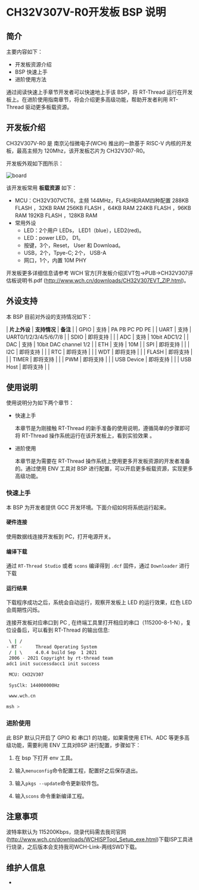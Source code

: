 # CH32V307V-R0开发板 BSP 说明

## 简介

主要内容如下：

- 开发板资源介绍
- BSP 快速上手
- 进阶使用方法

通过阅读快速上手章节开发者可以快速地上手该 BSP，将 RT-Thread 运行在开发板上。在进阶使用指南章节，将会介绍更多高级功能，帮助开发者利用 RT-Thread 驱动更多板载资源。

## 开发板介绍

CH32V307V-R0 是 南京沁恒微电子(WCH) 推出的一款基于 RISC-V 内核的开发板，最高主频为 120Mhz，该开发板芯片为 CH32V307-R0。

开发板外观如下图所示：

![board](figures/board.png)

该开发板常用 **板载资源** 如下：

- MCU：CH32V307VCT6，主频 144MHz，FLASH和RAM四种配置
  288KB FLASH ，32KB RAM
  256KB FLASH ，64KB RAM
  224KB FLASH ，96KB RAM
  192KB FLASH ，128KB RAM
- 常用外设
  - LED：2个用户 LEDs， LED1（blue），LED2(red)。
  - LED：power LED， D1。
  - 按键，3个，Reset， User 和 Download。
  - USB，2个，Tpye-C; 2个， USB-A
  - 网口，1个，内置 10M PHY

开发板更多详细信息请参考 WCH 官方[开发板介绍]EVT包->PUB->CH32V307评估板说明书.pdf (http://www.wch.cn/downloads/CH32V307EVT_ZIP.html)。

## 外设支持

本 BSP 目前对外设的支持情况如下：

| **片上外设** | **支持情况** | **备注**                                  |
| GPIO         |     支持     | PA PB PC PD PE                               |
| UART         |     支持     | UART0/1/2/3/4/5/6/7/8                                 |
| SDIO         |     即将支持     |                                           |
| ADC          |     支持     | 10bit ADC1/2                                 |
| DAC          |     支持     | 10bit DAC channel 1/2                                 |
| ETH          |     支持     | 10M                                 |
| SPI          |   即将支持   |                                  |
| I2C          |     即将支持     |                                   |
| RTC          |     即将支持     |                                           |
| WDT          |     即将支持     |                                           |
| FLASH        |   即将支持   |                                   |
| TIMER        |     即将支持     |                                           |
| PWM          |     即将支持     | |
| USB Device   |   即将支持   |                                           |
| USB Host     |   即将支持   |                                           |

## 使用说明

使用说明分为如下两个章节：

- 快速上手

    本章节是为刚接触 RT-Thread 的新手准备的使用说明，遵循简单的步骤即可将 RT-Thread 操作系统运行在该开发板上，看到实验效果 。

- 进阶使用

    本章节是为需要在 RT-Thread 操作系统上使用更多开发板资源的开发者准备的。通过使用 ENV 工具对 BSP 进行配置，可以开启更多板载资源，实现更多高级功能。


### 快速上手

本 BSP 为开发者提供 GCC 开发环境。下面介绍如何将系统运行起来。

#### 硬件连接

使用数据线连接开发板到 PC，打开电源开关。

#### 编译下载

通过 `RT-Thread Studio` 或者 `scons` 编译得到 `.dcf` 固件，通过 `Downloader` 进行下载

#### 运行结果

下载程序成功之后，系统会自动运行，观察开发板上 LED 的运行效果，红色 LED 会周期性闪烁。

连接开发板对应串口到 PC , 在终端工具里打开相应的串口（115200-8-1-N），复位设备后，可以看到 RT-Thread 的输出信息:

```bash
 \ | /
- RT -     Thread Operating System
 / | \     4.0.4 build Sep  1 2021
 2006 - 2021 Copyright by rt-thread team
adc1 init successdacc1 init success

 MCU: CH32V307

 SysClk: 144000000Hz

 www.wch.cn

msh >
```
### 进阶使用

此 BSP 默认只开启了 GPIO 和 串口1 的功能，如果需使用 ETH、ADC 等更多高级功能，需要利用 ENV 工具对BSP 进行配置，步骤如下：

1. 在 bsp 下打开 env 工具。

2. 输入`menuconfig`命令配置工程，配置好之后保存退出。

3. 输入`pkgs --update`命令更新软件包。

4. 输入`scons` 命令重新编译工程。

## 注意事项

波特率默认为 115200Kbps，烧录代码需去我司官网(http://www.wch.cn/downloads/WCHISPTool_Setup_exe.html)下载ISP工具进行烧录，之后版本会支持我司WCH-Link-两线SWD下载。


## 维护人信息

-
